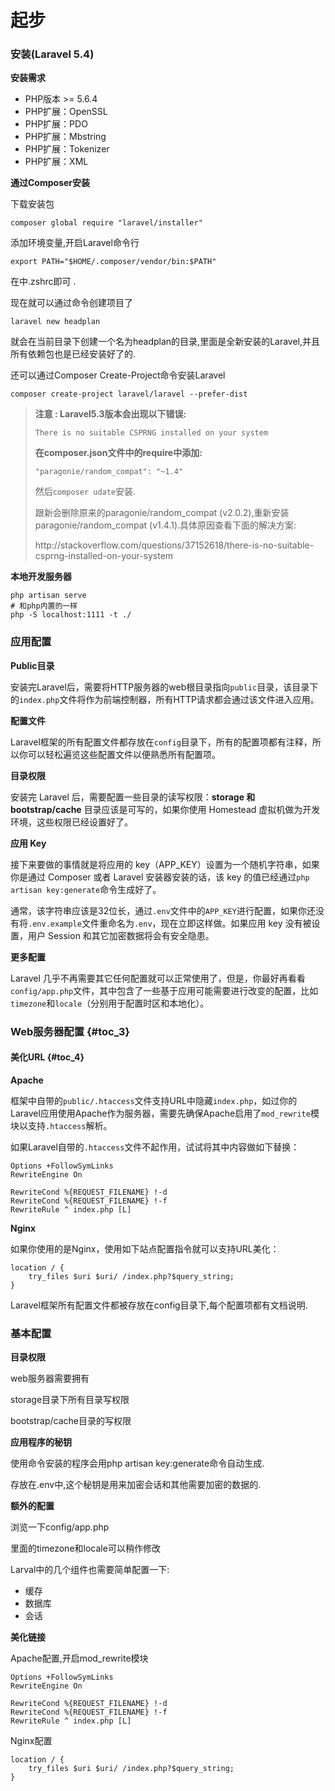 # 起步

### 安装\(Laravel 5.4\)

**安装需求**

* PHP版本 &gt;= 5.6.4
* PHP扩展：OpenSSL
* PHP扩展：PDO
* PHP扩展：Mbstring
* PHP扩展：Tokenizer
* PHP扩展：XML

**通过Composer安装**

下载安装包

`composer global require "laravel/installer"`

添加环境变量,开启Laravel命令行

`export PATH="$HOME/.composer/vendor/bin:$PATH"`

在中.zshrc即可 .

现在就可以通过命令创建项目了

`laravel new headplan`

就会在当前目录下创建一个名为headplan的目录,里面是全新安装的Laravel,并且所有依赖包也是已经安装好了的.

还可以通过Composer Create-Project命令安装Laravel

`composer create-project laravel/laravel --prefer-dist`

> **注意 : Laravel5.3版本会出现以下错误:**
>
> `There is no suitable CSPRNG installed on your system`
>
> **在composer.json文件中的require中添加:**
>
> `"paragonie/random_compat": "~1.4"`
>
> 然后`composer udate`安装.
>
> 跟新会删除原来的paragonie\/random\_compat \(v2.0.2\),重新安装paragonie\/random\_compat \(v1.4.1\).具体原因查看下面的解决方案:
>
> http:\/\/stackoverflow.com\/questions\/37152618\/there-is-no-suitable-csprng-installed-on-your-system

**本地开发服务器**

```
php artisan serve
# 和php内置的一样
php -S localhost:1111 -t ./
```

### 应用配置

**Public目录**

安装完Laravel后，需要将HTTP服务器的web根目录指向`public`目录，该目录下的`index.php`文件将作为前端控制器，所有HTTP请求都会通过该文件进入应用。

**配置文件**

Laravel框架的所有配置文件都存放在`config`目录下，所有的配置项都有注释，所以你可以轻松遍览这些配置文件以便熟悉所有配置项。

**目录权限**

安装完 Laravel 后，需要配置一些目录的读写权限：**storage 和 bootstrap/cache** 目录应该是可写的，如果你使用 Homestead 虚拟机做为开发环境，这些权限已经设置好了。

**应用 Key**

接下来要做的事情就是将应用的 key（APP\_KEY）设置为一个随机字符串，如果你是通过 Composer 或者 Laravel 安装器安装的话，该 key 的值已经通过`php artisan key:generate`命令生成好了。

通常，该字符串应该是32位长，通过`.env`文件中的`APP_KEY`进行配置，如果你还没有将`.env.example`文件重命名为`.env`，现在立即这样做。如果应用 key 没有被设置，用户 Session 和其它加密数据将会有安全隐患。

**更多配置**

Laravel 几乎不再需要其它任何配置就可以正常使用了，但是，你最好再看看`config/app.php`文件，其中包含了一些基于应用可能需要进行改变的配置，比如`timezone`和`locale`（分别用于配置时区和本地化）。

### Web服务器配置 {#toc_3}

#### 美化URL {#toc_4}

**Apache**

框架中自带的`public/.htaccess`文件支持URL中隐藏`index.php`，如过你的Laravel应用使用Apache作为服务器，需要先确保Apache启用了`mod_rewrite`模块以支持`.htaccess`解析。

如果Laravel自带的`.htaccess`文件不起作用，试试将其中内容做如下替换：

```
Options +FollowSymLinks
RewriteEngine On

RewriteCond %{REQUEST_FILENAME} !-d
RewriteCond %{REQUEST_FILENAME} !-f
RewriteRule ^ index.php [L]
```

**Nginx**

如果你使用的是Nginx，使用如下站点配置指令就可以支持URL美化：

```
location / {
    try_files $uri $uri/ /index.php?$query_string;
}
```

Laravel框架所有配置文件都被存放在config目录下,每个配置项都有文档说明.

### **基本配置**

**目录权限**

web服务器需要拥有

storage目录下所有目录写权限

bootstrap\/cache目录的写权限

**应用程序的秘钥**

使用命令安装的程序会用php artisan key:generate命令自动生成.

存放在.env中,这个秘钥是用来加密会话和其他需要加密的数据的.

**额外的配置**

浏览一下config\/app.php

里面的timezone和locale可以稍作修改

Larval中的几个组件也需要简单配置一下:

* 缓存
* 数据库
* 会话

**美化链接**

Apache配置,开启mod\_rewrite模块

```
Options +FollowSymLinks
RewriteEngine On 

RewriteCond %{REQUEST_FILENAME} !-d
RewriteCond %{REQUEST_FILENAME} !-f
RewriteRule ^ index.php [L]
```

Nginx配置

```
location / {
    try_files $uri $uri/ /index.php?$query_string;
}
```



